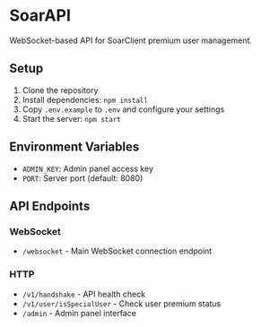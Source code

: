 # SoarAPI

WebSocket-based API for SoarClient premium user management.

## Setup

1. Clone the repository
2. Install dependencies: `npm install`
3. Copy `.env.example` to `.env` and configure your settings
5. Start the server: `npm start`

## Environment Variables

- `ADMIN_KEY`: Admin panel access key
- `PORT`: Server port (default: 8080)

## API Endpoints

### WebSocket
- `/websocket` - Main WebSocket connection endpoint

### HTTP
- `/v1/handshake` - API health check
- `/v1/user/isSpecialUser` - Check user premium status
- `/admin` - Admin panel interface
